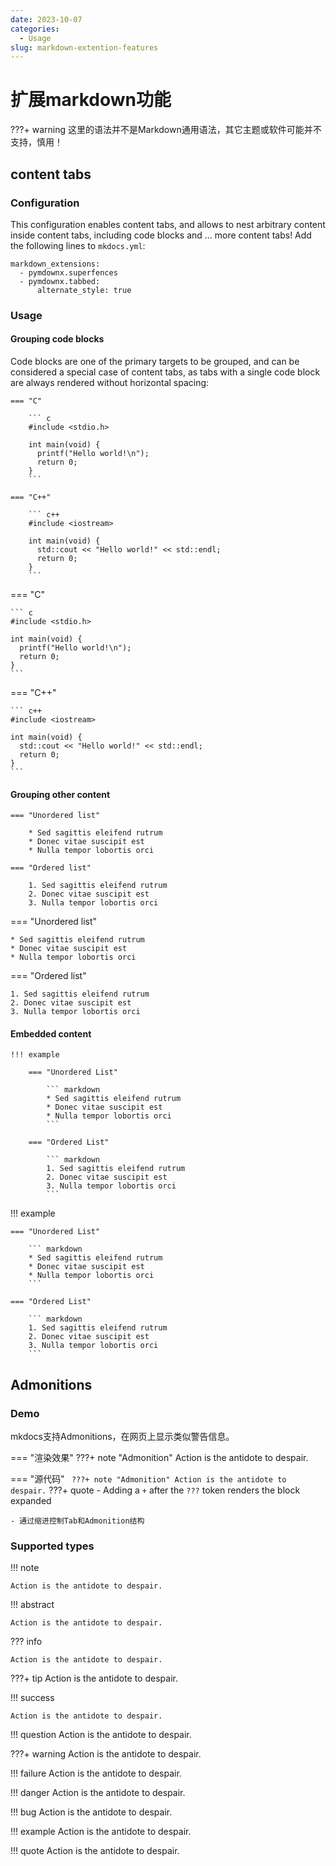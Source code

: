 ```yaml
---
date: 2023-10-07
categories:
  - Usage
slug: markdown-extention-features
---
```


# 扩展markdown功能


???+ warning
    这里的语法并不是Markdown通用语法，其它主题或软件可能并不支持，慎用！

## content tabs

### Configuration

This configuration enables content tabs, and allows to nest arbitrary content inside content tabs, including code blocks and ... more content tabs! Add the following lines to `mkdocs.yml`:

``` 
markdown_extensions:
  - pymdownx.superfences
  - pymdownx.tabbed:
      alternate_style: true

```
### Usage

#### Grouping code blocks

Code blocks are one of the primary targets to be grouped, and can be considered a special case of content tabs, as tabs with a single code block are always rendered without horizontal spacing:

``` title="Content tabs with code blocks"
=== "C"

    ``` c
    #include <stdio.h>

    int main(void) {
      printf("Hello world!\n");
      return 0;
    }
    ```

=== "C++"

    ``` c++
    #include <iostream>

    int main(void) {
      std::cout << "Hello world!" << std::endl;
      return 0;
    }
    ```
```

=== "C"

    ``` c
    #include <stdio.h>

    int main(void) {
      printf("Hello world!\n");
      return 0;
    }
    ```

=== "C++"

    ``` c++
    #include <iostream>

    int main(void) {
      std::cout << "Hello world!" << std::endl;
      return 0;
    }
    ```

#### Grouping other content

``` title="Content tabs"
=== "Unordered list"

    * Sed sagittis eleifend rutrum
    * Donec vitae suscipit est
    * Nulla tempor lobortis orci

=== "Ordered list"

    1. Sed sagittis eleifend rutrum
    2. Donec vitae suscipit est
    3. Nulla tempor lobortis orci

```

=== "Unordered list"

    * Sed sagittis eleifend rutrum
    * Donec vitae suscipit est
    * Nulla tempor lobortis orci

=== "Ordered list"

    1. Sed sagittis eleifend rutrum
    2. Donec vitae suscipit est
    3. Nulla tempor lobortis orci

#### Embedded content

``` title="Content tabs in admonition"
!!! example

    === "Unordered List"

        ``` markdown
        * Sed sagittis eleifend rutrum
        * Donec vitae suscipit est
        * Nulla tempor lobortis orci
        ```

    === "Ordered List"

        ``` markdown
        1. Sed sagittis eleifend rutrum
        2. Donec vitae suscipit est
        3. Nulla tempor lobortis orci
        ```

``` 

!!! example

    === "Unordered List"

        ``` markdown
        * Sed sagittis eleifend rutrum
        * Donec vitae suscipit est
        * Nulla tempor lobortis orci
        ```

    === "Ordered List"

        ``` markdown
        1. Sed sagittis eleifend rutrum
        2. Donec vitae suscipit est
        3. Nulla tempor lobortis orci
        ```


## Admonitions

### Demo
mkdocs支持Admonitions，在网页上显示类似警告信息。

=== "渲染效果"
    ???+ note "Admonition"
        Action is the antidote to despair.

=== "源代码"
    ``` 
    ???+ note "Admonition"
        Action is the antidote to despair.
    ```
???+ quote
    - Adding a `+` after the `???` token renders the block expanded

    - 通过缩进控制Tab和Admonition结构


### Supported types

!!! note

    Action is the antidote to despair.

!!! abstract

    Action is the antidote to despair.

??? info

    Action is the antidote to despair.

???+ tip
    Action is the antidote to despair.
    
!!! success

    Action is the antidote to despair.
    
!!! question
    Action is the antidote to despair.
    
???+ warning
    Action is the antidote to despair.
        
!!! failure
    Action is the antidote to despair.
        
!!! danger
    Action is the antidote to despair.
        
!!! bug
    Action is the antidote to despair.
        
!!! example
    Action is the antidote to despair.
            
!!! quote
    Action is the antidote to despair.
    
 